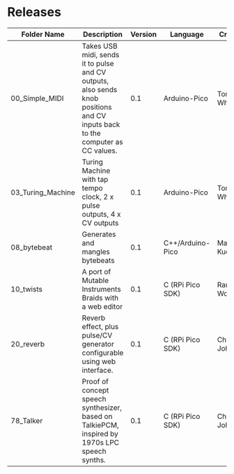 # Releases  
| Folder Name | Description | Version | Language | Creator | Status |
| ----------- | ----------- | ------- | -------- | ------- | ------ |
| 00_Simple_MIDI | Takes USB midi, sends it to pulse and CV outputs, also sends knob positions and CV inputs back to the computer as CC values. | 0.1 | Arduino-Pico | Tom Whitwell | Functional but WIP |
| 03_Turing_Machine | Turing Machine with tap tempo clock, 2 x pulse outputs, 4 x CV outputs | 0.1 | Arduino-Pico | Tom Whitwell | Functional but WIP |
| 08_bytebeat | Generates and mangles bytebeats | 0.1 | C++/Arduino-Pico | Matt Kuebrich | Functional but WIP |
| 10_twists | A port of Mutable Instruments Braids with a web editor | 0.1 | C (RPi Pico SDK) | Random Works | Functional but WIP |
| 20_reverb | Reverb effect, plus pulse/CV generator configurable using web interface. | 0.1 | C (RPi Pico SDK) | Chris Johnson | Functional but WIP |
| 78_Talker | Proof of concept speech synthesizer, based on TalkiePCM, inspired by 1970s LPC speech synths. | 0.1 | C (RPi Pico SDK) | Chris Johnson | Proof of concept |
